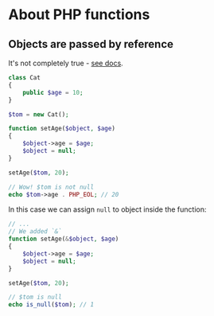 # About PHP functions

## Objects are passed by reference

It's not completely true - [see docs](https://www.php.net/manual/en/language.oop5.references.php).

```php
class Cat
{
    public $age = 10;
}

$tom = new Cat();

function setAge($object, $age)
{
    $object->age = $age;
    $object = null;
}

setAge($tom, 20);

// Wow! $tom is not null
echo $tom->age . PHP_EOL; // 20
```

In this case we can assign `null` to object inside the function:

```php
// ...
// We added `&`
function setAge(&$object, $age)
{
    $object->age = $age;
    $object = null;
}

setAge($tom, 20);

// $tom is null
echo is_null($tom); // 1
```
